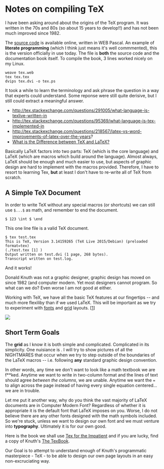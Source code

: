 # Notes on compiling TeX

I have been asking around about the origins of the TeX program.  It was written in the 70s and 80s (so about 15 years to develop!!)
and has not been much improved since 1982.  

The [source code](http://tug.org/texlive/devsrc/Build/source/texk/web2c/tex.web) is available online, written in WEB Pascal.
An example of **literate programming** (which I think just means it's well commmented), this is the version officially in use today.
The file is **both** the source code and the documentation book itself.  To compile the book, 3 lines worked nicely on my Linux.

    weave tex.web
    tex tex.tex
    dvips tex.dvi -o tex.ps
  
  It took a while to learn the terminology and ask phrase the question in a way that experts could understand.
  Some reponse were still quite derisive, but I still could extract a meaningful answer.
  
  * http://tex.stackexchange.com/questions/291005/what-language-is-texlive-written-in
  * http://tex.stackexchange.com/questions/95369/what-language-is-tex-implemented-in
  * http://tex.stackexchange.com/questions/218567/latex-vs-word-improvements-of-latex-over-the-years?
  * [What is the Difference between TeX and LaTeX?](http://tex.stackexchange.com/questions/49/what-is-the-difference-between-tex-and-latex)
  
Basically LaTeX factors into two parts:  TeX (which is the core language) and LaTeX (which are macros which build around the language).
  Almost always, LaTeX should be enough and much easier to use, but aspects of graphic design are hard to implement with the 
  macros provided.  Therefore, I have to resort to learning Tex, **but** at least I don't have to re-write all of TeX from scratch.
  
## A Simple TeX Document

In order to write TeX without any special macros (or shortcuts) we can still use `$...$` as math, and remember to end the document.

    $ 123 \int $ \end
    
This one line file is a valid TeX document.  

    $ tex test.tex
    This is TeX, Version 3.14159265 (TeX Live 2015/Debian) (preloaded format=tex) 
    (./test.tex [1] )
    Output written on test.dvi (1 page, 268 bytes).
    Transcript written on test.log.

And it works! 

Donald Knuth was not a graphic designer, graphic design has moved on since 1982 (and computer modern.  Yet
most designers cannot program.  So what can we do?  Even worse I am not good at either.

Working with TeX, we have all the basic TeX features at our fingertips -- and much more flexiliby than if we used LaTeX.
This will be important as we try to experiment with [fonts](http://www.thinkingwithtype.com/) and [grid](http://www.thinkingwithtype.com/contents/grid/) layouts. 
[[1](http://tex.stackexchange.com/questions/1418/grid-system-in-latex)]

![](http://i.imgur.com/vxlpSbx.png)

## Short Term Goals

The **grid** as I know it is both simple and complicated.  Complicated in its simplicity.  One nuisiance is .  I will try to show pictures of all the NIGHTMARES that occur when we try to step outside of the boundaries of the LaTeX macros -- i.e. following **any** standard graphic design convention.

In other words, any time we don't want to look like a math textbook we are f**ked.  Anytime we want to write in two-column format and the lines of text should agree *between the columns*, we are unable.  Anytime we want the `=` to align across the page instead of having every single equation centered... we are in trouble.

Let me put it another way, why do you think the vast majority of LaTeX documents are in Computer Modern Font?  Regardless of whether it is appropriate it is the default font that LaTeX imposes on you.  Worse, I do not believe there are any other fonts designed with the math symbols included.  So we're stuck, unless we want to design our own font and we must venture into **typography**.  Ultimately it is for our own good. 

Here is the book we shall use [Tex for the Impatient](http://ctan.uniminuto.edu/info/impatient/book.pdf) and if you are lucky, find a copy of Knuth's [The TexBook](https://www.ctan.org/pkg/texbook?lang=en).

Our Goal is to attempt to understand enough of Knuth's programmatic masterpiece - TeX - to be able to design our own page layouts in an easy non-excruciating way.

